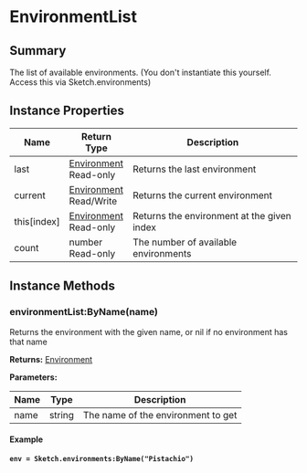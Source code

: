 
# EnvironmentList

## Summary
The list of available environments. (You don't instantiate this yourself. Access this via Sketch.environments)


## Instance Properties

<table data-full-width="false">
<thead><tr><th>Name</th><th>Return Type</th><th>Description</th></tr></thead>
<tbody>
<tr><td>last</td><td><a href="environment.md">Environment</a><br>Read-only</td><td>Returns the last environment</td></tr>
<tr><td>current</td><td><a href="environment.md">Environment</a><br>Read/Write</td><td>Returns the current environment</td></tr>
<tr><td>this[index]</td><td><a href="environment.md">Environment</a><br>Read-only</td><td>Returns the environment at the given index</td></tr>
<tr><td>count</td><td>number<br>Read-only</td><td>The number of available environments</td></tr>
</tbody></table>




## Instance Methods

        
### environmentList:ByName(name)

Returns the environment with the given name, or nil if no environment has that name

**Returns:** <a href="environment.md">Environment</a> 


**Parameters:**

<table data-full-width="false">
<thead><tr><th>Name</th><th>Type</th><th>Description</th></tr></thead>
<tbody><tr><td>name</td><td>string</td><td>The name of the environment to get</td></tr></tbody></table>




#### Example

<pre class="language-lua"><code class="lang-lua"><strong>env = Sketch.environments:ByName("Pistachio")</strong></code></pre>



    
